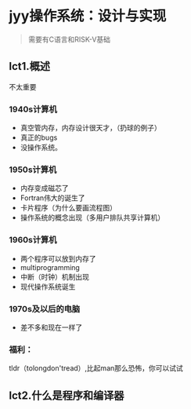 # jyy操作系统：设计与实现

> 需要有C语言和RISK-V基础

## lct1.概述

不太重要

### 1940s计算机

- 真空管内存，内存设计很天才，（扔球的例子）
- 真正的bugs
- 没操作系统。

### 1950s计算机

- 内存变成磁芯了
- Fortran伟大的诞生了
- 卡片程序（为什么要画流程图）
- 操作系统的概念出现（多用户排队共享计算机）

### 1960s计算机

- 两个程序可以放到内存了
- multiprogramming
- 中断（时钟）机制出现
- 现代操作系统诞生

### 1970s及以后的电脑

- 差不多和现在一样了

### 福利：

tldr（tolongdon'tread）,比起man那么恐怖，你可以试试

## lct2.什么是程序和编译器


